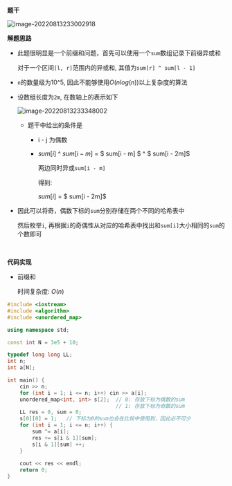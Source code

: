 **题干**

![image-20220813233002918](http://www.cdn.liver0377.xyz/typora/202208132330973.png)



**解题思路**

- 此题很明显是一个前缀和问题，首先可以使用一个`sum`数组记录下前缀异或和

  对于一个区间`[l, r]`范围内的异或和, 其值为`sum[r] ^ sum[l - 1]`

- `n`的数量级为10^5, 因此不能够使用$O(nlog(n))$以上复杂度的算法

- 设数组长度为`2m`, 在数轴上的表示如下

  ![image-20220813233348002](http://www.cdn.liver0377.xyz/typora/202208132333034.png)

  - 题干中给出的条件是

    - i - j 为偶数

    - ${sum[i]}$ ^ ${sum[i - m]}$ = $ sum[i - m] $  ^ $ sum[i - 2m]$

      两边同时异或`sum[i - m]`

      得到:

      ${sum[i]}$  =  $ sum[i - 2m]$
  
- 因此可以将奇，偶数下标的`sum`分别存储在两个不同的哈希表中

  然后枚举`i`, 再根据`i`的奇偶性从对应的哈希表中找出和`sum[i]`大小相同的`sum`的个数即可

​     

**代码实现**

- 前缀和

  时间复杂度: $O(n)$

```cc
#include <iostream>
#include <algorithm>
#include <unordered_map>

using namespace std;

const int N = 3e5 + 10;

typedef long long LL;
int n;
int a[N];

int main() {
    cin >> n;
    for (int i = 1; i <= n; i++) cin >> a[i];
    unordered_map<int, int> s[2];  // 0: 存放下标为偶数的sum
                                   // 1: 存放下标为奇数的sum
    LL res = 0, sum = 0; 
    s[0][0] = 1;   // 下标为0的sum也会在比较中使用到，因此必不可少
    for (int i = 1; i <= n; i++) {
        sum ^= a[i];
        res += s[i & 1][sum];
        s[i & 1][sum] ++;
    }
    
    cout << res << endl;
    return 0;
}
```

